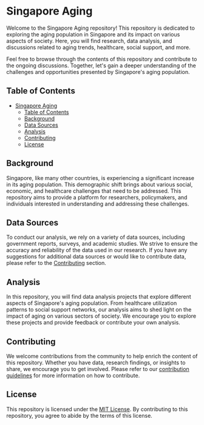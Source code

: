 # Singapore Aging

Welcome to the Singapore Aging repository! This repository is dedicated to exploring the aging population in Singapore and its impact on various aspects of society. Here, you will find research, data analysis, and discussions related to aging trends, healthcare, social support, and more.

Feel free to browse through the contents of this repository and contribute to the ongoing discussions. Together, let's gain a deeper understanding of the challenges and opportunities presented by Singapore's aging population.

## Table of Contents

- [Singapore Aging](#singapore-aging)
  - [Table of Contents](#table-of-contents)
  - [Background](#background)
  - [Data Sources](#data-sources)
  - [Analysis](#analysis)
  - [Contributing](#contributing)
  - [License](#license)

## Background

Singapore, like many other countries, is experiencing a significant increase in its aging population. This demographic shift brings about various social, economic, and healthcare challenges that need to be addressed. This repository aims to provide a platform for researchers, policymakers, and individuals interested in understanding and addressing these challenges.

## Data Sources

To conduct our analysis, we rely on a variety of data sources, including government reports, surveys, and academic studies. We strive to ensure the accuracy and reliability of the data used in our research. If you have any suggestions for additional data sources or would like to contribute data, please refer to the [Contributing](#contributing) section.

## Analysis

In this repository, you will find data analysis projects that explore different aspects of Singapore's aging population. From healthcare utilization patterns to social support networks, our analysis aims to shed light on the impact of aging on various sectors of society. We encourage you to explore these projects and provide feedback or contribute your own analysis.

## Contributing

We welcome contributions from the community to help enrich the content of this repository. Whether you have data, research findings, or insights to share, we encourage you to get involved. Please refer to our [contribution guidelines](CONTRIBUTING.md) for more information on how to contribute.

## License

This repository is licensed under the [MIT License](LICENSE). By contributing to this repository, you agree to abide by the terms of this license.
